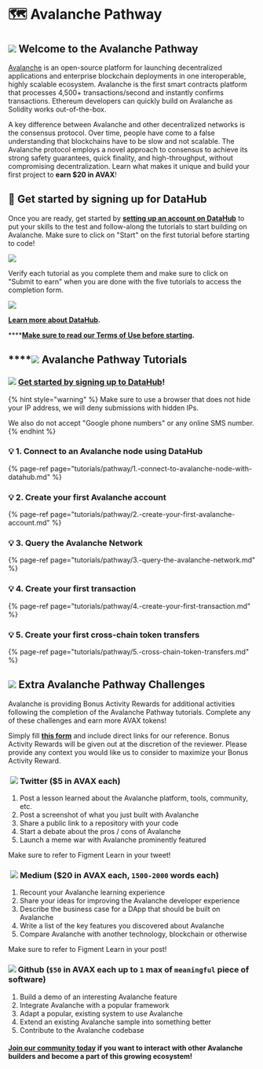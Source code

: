 # 🗺 Avalanche Pathway

## ![](../../.gitbook/assets/avalanche_token_round-300x300.png) Welcome to the **Avalanche** Pathway

[Avalanche](https://avax.network) is an open-source platform for launching decentralized applications and enterprise blockchain deployments in one interoperable, highly scalable ecosystem. Avalanche is the first smart contracts platform that processes 4,500+ transactions/second and instantly confirms transactions. Ethereum developers can quickly build on Avalanche as Solidity works out-of-the-box.

A key difference between Avalanche and other decentralized networks is the consensus protocol. Over time, people have come to a false understanding that blockchains have to be slow and not scalable. The Avalanche protocol employs a novel approach to consensus to achieve its strong safety guarantees, quick finality, and high-throughput, without compromising decentralization. Learn what makes it unique and build your first project to **earn $20 in AVAX**!

## **🏁** Get started by signing up for DataHub <a id="get-started-by-signing-up-for-datahub"></a>

Once you are ready, get started by [**setting up an account on DataHub**](https://datahub.figment.io/sign_up?service=avalanche) to put your skills to the test and follow-along the tutorials to start building on Avalanche. Make sure to click on "Start" on the first tutorial before starting to code!

![](../../.gitbook/assets/avax1_.png)

Verify each tutorial as you complete them and make sure to click on "Submit to earn" when you are done with the five tutorials to access the completion form. 

![](../../.gitbook/assets/avax2_.png)

[**Learn more about DataHub**](https://learn.figment.io/guides/datahub-products)**.** 

\*\*\*\*[**Make sure to read our Terms of Use before starting**](https://learn.datahub.figment.io/terms-of-use)**.** 

## \*\*\*\*![](../../.gitbook/assets/avalanche_token_round-300x300.png) **Avalanche** Pathway Tutorials

### ![](../../.gitbook/assets/vhhp1wl4_400x400-1-.jpg) [Get started by signing up to DataHub](https://datahub.figment.io/sign_up?service=avalanche)! 

{% hint style="warning" %}
Make sure to use a browser that does not hide your IP address, we will deny submissions with hidden IPs.   
  
We also do not accept "Google phone numbers" or any online SMS number. 
{% endhint %}

### 💡 1. Connect to an Avalanche node using DataHub

{% page-ref page="tutorials/pathway/1.-connect-to-avalanche-node-with-datahub.md" %}

###  💡 2. Create your first Avalanche account

{% page-ref page="tutorials/pathway/2.-create-your-first-avalanche-account.md" %}

### 💡 3. Query the Avalanche Network

{% page-ref page="tutorials/pathway/3.-query-the-avalanche-network.md" %}

### 💡 4. Create your first transaction 

{% page-ref page="tutorials/pathway/4.-create-your-first-transaction.md" %}

### 💡 5. Create your first cross-chain token transfers 

{% page-ref page="tutorials/pathway/5.-cross-chain-token-transfers.md" %}

##  ![](../../.gitbook/assets/avalanche_token_round-300x300.png) Extra Avalanche Pathway Challenges <a id="extra-celo-pathway-challenges"></a>

Avalanche is providing Bonus Activity Rewards for additional activities following the completion of the Avalanche Pathway tutorials. Complete any of these challenges and earn more AVAX tokens!

Simply fill [**this form**](https://forms.gle/nVNBbSEghuH9aUzx5) and include direct links for our reference. Bonus Activity Rewards will be given out at the discretion of the reviewer. Please provide any context you would like us to consider to maximize your Bonus Activity Reward.

### ​ ![](../../.gitbook/assets/download-6-1-%20%281%29.png) Twitter \($5 in AVAX each\) <a id="twitter-usd5-in-cusd-each"></a>

1. Post a lesson learned about the Avalanche platform, tools, community, etc.
2. Post a screenshot of what you just built with Avalanche
3. Share a public link to a repository with your code
4. Start a debate about the pros / cons of Avalanche
5. Launch a meme war with Avalanche prominently featured

Make sure to refer to Figment Learn in your tweet!

### ​ ![](../../.gitbook/assets/download-7-1-%20%281%29.png) Medium \($20 in AVAX each, `1500-2000` words each\) <a id="medium-usd20-in-cusd-each-1500-2000-words-each"></a>

1. Recount your Avalanche learning experience
2. Share your ideas for improving the Avalanche developer experience
3. Describe the business case for a DApp that should be built on Avalanche
4. Write a list of the key features you discovered about Avalanche
5. Compare Avalanche with another technology, blockchain or otherwise

Make sure to refer to Figment Learn in your post!

### ​ ![](../../.gitbook/assets/github-square-512.png) Github \(`$50` in AVAX each up to `1` max of `meaningful` piece of software\) <a id="github-usd50-in-cusd-each-up-to-1-max-of-meaningful-piece-of-software"></a>

1. Build a demo of an interesting Avalanche feature
2. Integrate Avalanche with a popular framework
3. Adapt a popular, existing system to use Avalanche
4. Extend an existing Avalanche sample into something better
5. Contribute to the Avalanche codebase

#### ​[Join our community today](https://discord.gg/PtkKz5) if you want to interact with other Avalanche builders and become a part of this growing ecosystem! <a id="join-our-community-today-if-you-want-to-interact-with-other-celo-builders-and-become-a-part-of-this-growing-ecosystem"></a>

